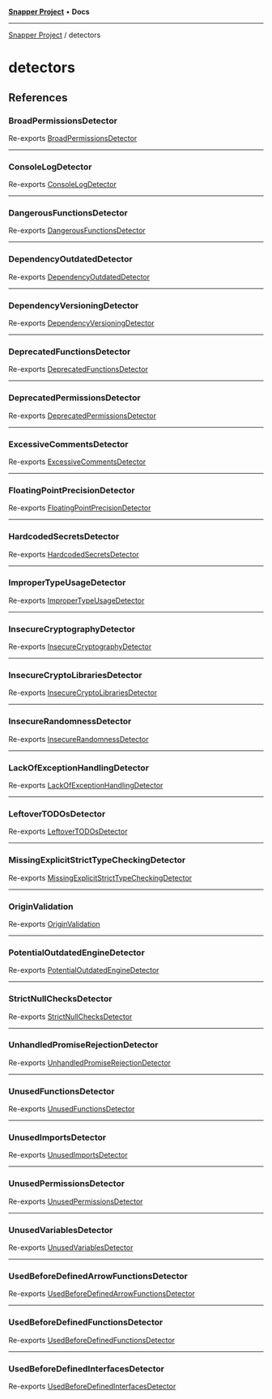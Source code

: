 [**Snapper Project**](../README.md) • **Docs**

***

[Snapper Project](../README.md) / detectors

# detectors

## References

### BroadPermissionsDetector

Re-exports [BroadPermissionsDetector](BroadPermissions/classes/BroadPermissionsDetector.md)

***

### ConsoleLogDetector

Re-exports [ConsoleLogDetector](ConsoleLog/classes/ConsoleLogDetector.md)

***

### DangerousFunctionsDetector

Re-exports [DangerousFunctionsDetector](DangerousFunctions/classes/DangerousFunctionsDetector.md)

***

### DependencyOutdatedDetector

Re-exports [DependencyOutdatedDetector](DependencyOutdated/classes/DependencyOutdatedDetector.md)

***

### DependencyVersioningDetector

Re-exports [DependencyVersioningDetector](DependencyVersioning/classes/DependencyVersioningDetector.md)

***

### DeprecatedFunctionsDetector

Re-exports [DeprecatedFunctionsDetector](DeprecatedFunctions/classes/DeprecatedFunctionsDetector.md)

***

### DeprecatedPermissionsDetector

Re-exports [DeprecatedPermissionsDetector](DeprecatedPermissions/classes/DeprecatedPermissionsDetector.md)

***

### ExcessiveCommentsDetector

Re-exports [ExcessiveCommentsDetector](ExcessiveComments/classes/ExcessiveCommentsDetector.md)

***

### FloatingPointPrecisionDetector

Re-exports [FloatingPointPrecisionDetector](FloatingPointPrecision/classes/FloatingPointPrecisionDetector.md)

***

### HardcodedSecretsDetector

Re-exports [HardcodedSecretsDetector](HardcodedSecrets/classes/HardcodedSecretsDetector.md)

***

### ImproperTypeUsageDetector

Re-exports [ImproperTypeUsageDetector](ImproperTypeUsage/classes/ImproperTypeUsageDetector.md)

***

### InsecureCryptographyDetector

Re-exports [InsecureCryptographyDetector](InsecureCryptography/classes/InsecureCryptographyDetector.md)

***

### InsecureCryptoLibrariesDetector

Re-exports [InsecureCryptoLibrariesDetector](InsecureCryptoLibraries/classes/InsecureCryptoLibrariesDetector.md)

***

### InsecureRandomnessDetector

Re-exports [InsecureRandomnessDetector](InsecureRandomness/classes/InsecureRandomnessDetector.md)

***

### LackOfExceptionHandlingDetector

Re-exports [LackOfExceptionHandlingDetector](LackOfExceptionHandling/classes/LackOfExceptionHandlingDetector.md)

***

### LeftoverTODOsDetector

Re-exports [LeftoverTODOsDetector](LeftoverTODOs/classes/LeftoverTODOsDetector.md)

***

### MissingExplicitStrictTypeCheckingDetector

Re-exports [MissingExplicitStrictTypeCheckingDetector](MissingExplicitStrictTypeChecking/classes/MissingExplicitStrictTypeCheckingDetector.md)

***

### OriginValidation

Re-exports [OriginValidation](OriginValidation/classes/OriginValidation.md)

***

### PotentialOutdatedEngineDetector

Re-exports [PotentialOutdatedEngineDetector](PotentialOutdatedEngine/classes/PotentialOutdatedEngineDetector.md)

***

### StrictNullChecksDetector

Re-exports [StrictNullChecksDetector](StrictNullChecks/classes/StrictNullChecksDetector.md)

***

### UnhandledPromiseRejectionDetector

Re-exports [UnhandledPromiseRejectionDetector](UnhandledPromiseRejection/classes/UnhandledPromiseRejectionDetector.md)

***

### UnusedFunctionsDetector

Re-exports [UnusedFunctionsDetector](UnusedFunctions/classes/UnusedFunctionsDetector.md)

***

### UnusedImportsDetector

Re-exports [UnusedImportsDetector](UnusedImports/classes/UnusedImportsDetector.md)

***

### UnusedPermissionsDetector

Re-exports [UnusedPermissionsDetector](UnusedPermissions/classes/UnusedPermissionsDetector.md)

***

### UnusedVariablesDetector

Re-exports [UnusedVariablesDetector](UnusedVariables/classes/UnusedVariablesDetector.md)

***

### UsedBeforeDefinedArrowFunctionsDetector

Re-exports [UsedBeforeDefinedArrowFunctionsDetector](UsedBeforeDefinedArrowFunctions/classes/UsedBeforeDefinedArrowFunctionsDetector.md)

***

### UsedBeforeDefinedFunctionsDetector

Re-exports [UsedBeforeDefinedFunctionsDetector](UsedBeforeDefinedFunctions/classes/UsedBeforeDefinedFunctionsDetector.md)

***

### UsedBeforeDefinedInterfacesDetector

Re-exports [UsedBeforeDefinedInterfacesDetector](UsedBeforeDefinedInterfaces/classes/UsedBeforeDefinedInterfacesDetector.md)
